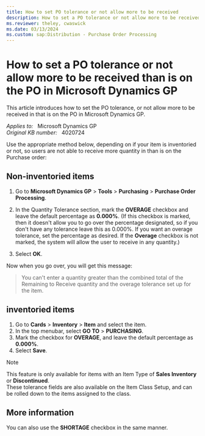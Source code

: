 ```yaml
---
title: How to set PO tolerance or not allow more to be received
description: How to set a PO tolerance or not allow more to be received than is on the PO in Microsoft Dynamics GP.
ms.reviewer: theley, cwaswick
ms.date: 03/13/2024
ms.custom: sap:Distribution - Purchase Order Processing
---
```

# How to set a PO tolerance or not allow more to be received than is on the PO in Microsoft Dynamics GP

This article introduces how to set the PO tolerance, or not allow more to be received in that is on the PO in Microsoft Dynamics GP.

_Applies to:_ &nbsp; Microsoft Dynamics GP  
_Original KB number:_ &nbsp; 4020724

Use the appropriate method below, depending on if your item is inventoried or not, so users are not able to receive more quantity in than is on the Purchase order:

## Non-inventoried items

1. Go to **Microsoft Dynamics GP** > **Tools** > **Purchasing** > **Purchase Order Processing**.

2. In the Quantity Tolerance section, mark the **OVERAGE** checkbox and leave the default percentage as **0.000%**. (If this checkbox is marked, then it doesn't allow you to go over the percentage designated, so if you don't have any tolerance leave this as 0.000%. If you want an overage tolerance, set the percentage as desired. If the **Overage** checkbox is not marked, the system will allow the user to receive in any quantity.)

3. Select **OK**.

Now when you go over, you will get this message:

> You can't enter a quantity greater than the combined total of the Remaining to Receive quantity and the overage tolerance set up for the item.

## inventoried items

1. Go to **Cards** > **Inventory** > **Item** and select the item.
1. In the top menubar, select **GO TO** > **PURCHASING**.
1. Mark the checkbox for **OVERAGE**, and leave the default percentage as **0.000%**.
1. Select **Save**.

> [!NOTE]
> This feature is only available for items with an Item Type of **Sales Inventory** or **Discontinued**.  
> These tolerance fields are also available on the Item Class Setup, and can be rolled down to the items assigned to the class.

## More information

You can also use the **SHORTAGE** checkbox in the same manner.
